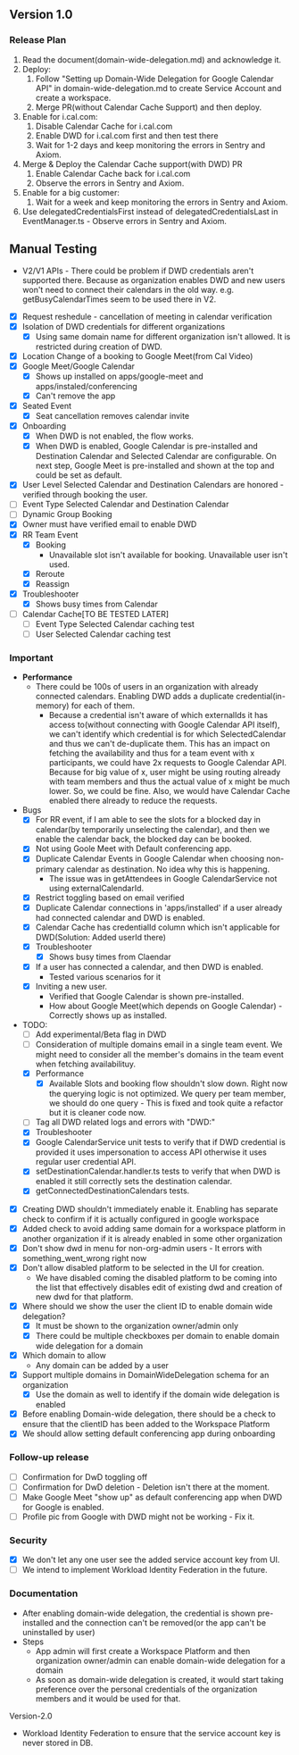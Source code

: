 ## Version 1.0
### Release Plan
  1. Read the document(domain-wide-delegation.md) and acknowledge it.
  3. Deploy:
     1. Follow "Setting up Domain-Wide Delegation for Google Calendar API" in domain-wide-delegation.md to create Service Account and create a workspace.
     2. Merge PR(without Calendar Cache Support) and then deploy.
  4. Enable for i.cal.com:
     1. Disable Calendar Cache for i.cal.com
     2. Enable DWD for i.cal.com first and then test there
     3. Wait for 1-2 days and keep monitoring the errors in Sentry and Axiom.
  5. Merge & Deploy the Calendar Cache support(with DWD) PR
     1. Enable Calendar Cache back for i.cal.com
     2. Observe the errors in Sentry and Axiom.
  6. Enable for a big customer:
     1. Wait for a week and keep monitoring the errors in Sentry and Axiom.
  7. Use delegatedCredentialsFirst instead of delegatedCredentialsLast in EventManager.ts
    - Observe errors in Sentry and Axiom.

## Manual Testing
  - V2/V1 APIs - There could be problem if DWD credentials aren't supported there. Because as organization enables DWD and new users won't need to connect their calendars in the old way. e.g. getBusyCalendarTimes seem to be used there in V2.
  - [x] Request reshedule - cancellation of meeting in calendar verification
  - [x] Isolation of DWD credentials for different organizations
    - [x] Using same domain name for different organization isn't allowed. It is restricted during creation of DWD.
  - [x] Location Change of a booking to Google Meet(from Cal Video)
  - [x] Google Meet/Google Calendar
     - [x] Shows up installed on apps/google-meet and apps/instaled/conferencing
     - [x] Can't remove the app
  - [x] Seated Event
    - [x] Seat cancellation removes calendar invite
  - [x] Onboarding
    - [x] When DWD is not enabled, the flow works.
    - [x] When DWD is enabled, Google Calendar is pre-installed and Destination Calendar and Selected Calendar are configurable. On next step, Google Meet is pre-installed and shown at the top and could be set as default.
  - [x] User Level Selected Calendar and Destination Calendars are honored - verified through booking the user.
  - [ ] Event Type Selected Calendar and Destination Calendar
  - [ ] Dynamic Group Booking
  - [x] Owner must have verified email to enable DWD
  - [x] RR Team Event
    - [x] Booking
      - Unavailable slot isn't available for booking. Unavailable user isn't used.
    - [x] Reroute
    - [x] Reassign
  - [x] Troubleshooter
      - [x] Shows busy times from Calendar
  - [ ] Calendar Cache[TO BE TESTED LATER]
    - [ ] Event Type Selected Calendar caching test
    - [ ] User Selected Calendar caching test

### Important
  - **Performance**
    - There could be 100s of users in an organization with already connected calendars. Enabling DWD adds a duplicate credential(in-memory) for each of them.
      - Because a credential isn't aware of which externalIds it has access to(without connecting with Google Calendar API itself), we can't identify which credential is for which SelectedCalendar and thus we can't de-duplicate them. This has an impact on fetching the availability and thus for a team event with x participants, we could have 2x requests to Google Calendar API. Because for big value of x, user might be using routing already with team members and thus the actual value of x might be much lower. So, we could be fine. Also, we would have Calendar Cache enabled there already to reduce the requests.
  - Bugs
    - [x] For RR event, if I am able to see the slots for a blocked day in calendar(by temporarily unselecting the calendar), and then we enable the calendar back, the blocked day can be booked.
    - [x] Not using Goole Meet with Default conferencing app.
    - [x] Duplicate Calendar Events in Google Calendar when choosing non-primary calendar as destination. No idea why this is happening.
        - The issue was in getAttendees in Google CalendarService not using externalCalendarId.
    - [x] Restrict toggling based on email verified
    - [x] Duplicate Calendar connections in 'apps/installed' if a user already had connected calendar and DWD is enabled.
    - [x] Calendar Cache has credentialId column which isn't applicable for DWD(Solution: Added userId there)
    - [x] Troubleshooter
      - [x] Shows busy times from Claendar
    - [x] If a user has connected a calendar, and then DWD is enabled.
      - Tested various scenarios for it
    - [x] Inviting a new user. 
      - Verified that Google Calendar is shown pre-installed. 
      - How about Google Meet(which depends on Google Calendar) - Correctly shows up as installed.
  - TODO:
    - [ ] Add experimental/Beta flag in DWD
    - [ ] Consideration of multiple domains email in a single team event. We might need to consider all the member's domains in the team event when fetching availabilituy. 
    - [x] Performance
      - [x] Available Slots and booking flow shouldn't slow down. Right now the querying logic is not optimized. We query per team member, we should do one query - This is fixed and took quite a refactor but it is cleaner code now.
    - [ ] Tag all DWD related logs and errors with "DWD:"
    - [x] Troubleshooter
    - [x] Google CalendarService unit tests to verify that if DWD credential is provided it uses impersonation to access API otherwise it uses regular user credential API.
    - [x] setDestinationCalendar.handler.ts tests to verify that when DWD is enabled it still correctly sets the destination calendar. 
    - [x] getConnectedDestinationCalendars tests.
  - [x] Creating DWD shouldn't immediately enable it. Enabling has separate check to confirm if it is actually configured in google workspace
  - [x] Added check to avoid adding same domain for a workspace platform in another organization if it is already enabled in some other organization
  - [x] Don't show dwd in menu for non-org-admin users - It errors with something_went_wrong right now
  - [x] Don't allow disabled platform to be selected in the UI for creation.
    - We have disabled coming the disabled platform to be coming into the list that effectively disables edit of existing dwd and creation of new dwd for that platform.
  - [x] Where should we show the user the client ID to enable domain wide delegation?
    - [x] It must be shown to the organization owner/admin only
    - [x] There could be multiple checkboxes per domain to enable domain wide delegation for a domain
  - [x] Which domain to allow
    - Any domain can be added by a user
  - [x] Support multiple domains in DomainWideDelegation schema for an organization
    - [x] Use the domain as well to identify if the domain wide delegation is enabled
  - [x] Before enabling Domain-wide delegation, there should be a check to ensure that the clientID has been added to the Workspace Platform
  - [x] We should allow setting default conferencing app during onboarding

### Follow-up release
  - [ ] Confirmation for DwD toggling off
  - [ ] Confirmation for DwD deletion - Deletion isn't there at the moment.
  - [ ] Make Google Meet "show up" as default conferencing app when DWD for Google is enabled.
  - [ ] Profile pic from Google with DWD might not be working - Fix it.

### Security
  - [x] We don't let any one user see the added service account key from UI.
  - [ ] We intend to implement Workload Identity Federation in the future.
  
### Documentation
- After enabling domain-wide delegation, the credential is shown pre-installed and the connection can't be removed(or the app can't be uninstalled by user)
- Steps
  - App admin will first create a Workspace Platform and then organization owner/admin can enable domain-wide delegation for a domain
  - As soon as domain-wide delegation is created, it would start taking preference over the personal credentials of the organization members and it would be used for that. 

Version-2.0
- Workload Identity Federation to ensure that the service account key is never stored in DB.



